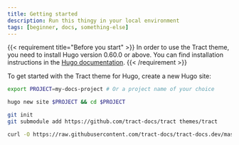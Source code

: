```yaml
---
title: Getting started
description: Run this thingy in your local environment
tags: [beginner, docs, something-else]
---
```


{{< requirement title="Before you start" >}}
In order to use the Tract theme, you need to install Hugo version 0.60.0 or above. You can find installation instructions in the [Hugo documentation](https://gohugo.io/getting-started/installing/).
{{< /requirement >}}

To get started with the Tract theme for Hugo, create a new Hugo site:

```bash
export PROJECT=my-docs-project # Or a project name of your choice

hugo new site $PROJECT && cd $PROJECT

git init
git submodule add https://github.com/tract-docs/tract themes/tract

curl -O https://raw.githubusercontent.com/tract-docs/tract-docs.dev/master/config.toml
```